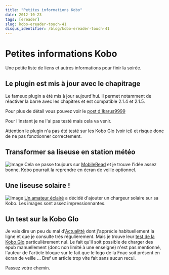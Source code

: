 ```yaml
---
title: "Petites informations Kobo"
date: 2012-10-23
tags: [ereader]
slug: kobo-ereader-touch-41
disqus_identifier: /blog/kobo-ereader-touch-41
---
```

# Petites informations Kobo

Une petite liste de liens et autres informations pour finir la soirée.

## Le plugin est mis à jour avec le chapitrage

Le fameux plugin a été mis à jour aujourd'hui. Il permet notamment de réactiver la barre avec les chapitres et est compatible 2.1.4 et 2.1.5.

Pour plus de détail vous pouvez voir le [post d'Ikarus9999](http://www.mobileread.com/forums/showpost.php?p=2276406&postcount=14)

Pour l'instant je ne l'ai pas testé mais cela va venir.

Attention le plugin n'a pas été testé sur les Kobo Glo (voir [ici](http://www.mobileread.com/forums/showpost.php?p=2278924&postcount=37)) et risque donc de ne pas fonctionner correctement.

## Transformer sa liseuse en station météo

![Image](/blog/kobowifiweathersmall.jpg)
Cela se passe toujours sur [MobileRead](http://www.mobileread.com/forums/showthread.php?t=194376) et je trouve l'idée assez bonne. Kobo pourrait la reprendre en écran de veille optionnel.

## Une liseuse solaire !

![Image](/blog/solarkobo.jpg)
[Un amateur éclairé](http://www.mobileread.com/forums/showthread.php?t=193785) a décidé d'ajouter un chargeur solaire sur sa Kobo. Les images sont assez impressionnantes.

## Un test sur la Kobo Glo

Je vais dire un peu du mal d'[Actualitté](http://www.actualitte.com) dont j'apprécie habituellement la ligne et que je consulte très régulièrement. Mais je trouve leur [test de la Kobo Glo](http://www.actualitte.com/tests/test-le-kobo-glo-lecteur-ebook-brillant-mais-un-peu-raide-1831.htm) particulièrement nul. Le fait qu'il soit possible de charger des epub manuellement (donc non limité à une enseigne) n'est pas mentionné, l'auteur de l'article bloque sur le fait que le logo de la Fnac soit présent en écran de veille ... Bref un article trop vite fait sans aucun recul.

Passez votre chemin.

